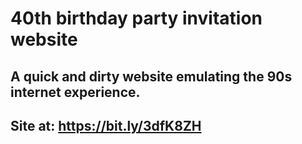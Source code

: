 # 40th birthday party invitation website

## A quick and dirty website emulating the 90s internet experience. 

## Site at: https://bit.ly/3dfK8ZH